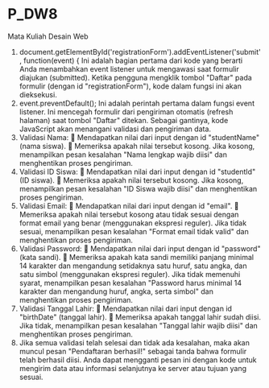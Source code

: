 # P_DW8
Mata Kuliah Desain Web 

1.	document.getElementById('registrationForm').addEventListener('submit', function(event) 
{ Ini adalah bagian pertama dari kode yang berarti Anda menambahkan event listener untuk mengawasi saat formulir diajukan (submitted). Ketika pengguna mengklik tombol "Daftar" pada formulir (dengan id "registrationForm"), kode dalam fungsi ini akan dieksekusi.
2.	event.preventDefault(); Ini adalah perintah pertama dalam fungsi event listener. Ini mencegah formulir dari pengiriman otomatis (refresh halaman) saat tombol "Daftar" ditekan. Sebagai gantinya, kode JavaScript akan menangani validasi dan pengiriman data.
3.	Validasi Nama:
	Mendapatkan nilai dari input dengan id "studentName" (nama siswa).
	Memeriksa apakah nilai tersebut kosong. Jika kosong, menampilkan pesan kesalahan "Nama lengkap wajib diisi" dan menghentikan proses pengiriman.
4.	Validasi ID Siswa:
	Mendapatkan nilai dari input dengan id "studentId" (ID siswa).
	Memeriksa apakah nilai tersebut kosong. Jika kosong, menampilkan pesan kesalahan "ID Siswa wajib diisi" dan menghentikan proses pengiriman.
5.	Validasi Email:
	Mendapatkan nilai dari input dengan id "email".
	Memeriksa apakah nilai tersebut kosong atau tidak sesuai dengan format email yang benar (menggunakan ekspresi reguler). Jika tidak sesuai, menampilkan pesan kesalahan "Format email tidak valid" dan menghentikan proses pengiriman.
6.	Validasi Password:
	Mendapatkan nilai dari input dengan id "password" (kata sandi).
	Memeriksa apakah kata sandi memiliki panjang minimal 14 karakter dan mengandung setidaknya satu huruf, satu angka, dan satu simbol (menggunakan ekspresi reguler). Jika tidak memenuhi syarat, menampilkan pesan kesalahan "Password harus minimal 14 karakter dan mengandung huruf, angka, serta simbol" dan menghentikan proses pengiriman.
7.	Validasi Tanggal Lahir:
	Mendapatkan nilai dari input dengan id "birthDate" (tanggal lahir).
	Memeriksa apakah tanggal lahir sudah diisi. Jika tidak, menampilkan pesan kesalahan "Tanggal lahir wajib diisi" dan menghentikan proses pengiriman.
8.	Jika semua validasi telah selesai dan tidak ada kesalahan, maka akan muncul pesan "Pendaftaran berhasil!" sebagai tanda bahwa formulir telah berhasil diisi. Anda dapat mengganti pesan ini dengan kode untuk mengirim data atau informasi selanjutnya ke server atau tujuan yang sesuai.
